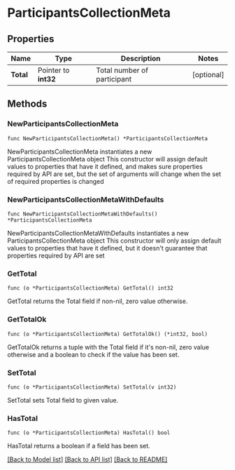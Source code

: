 # ParticipantsCollectionMeta

## Properties

Name | Type | Description | Notes
------------ | ------------- | ------------- | -------------
**Total** | Pointer to **int32** | Total number of participant | [optional] 

## Methods

### NewParticipantsCollectionMeta

`func NewParticipantsCollectionMeta() *ParticipantsCollectionMeta`

NewParticipantsCollectionMeta instantiates a new ParticipantsCollectionMeta object
This constructor will assign default values to properties that have it defined,
and makes sure properties required by API are set, but the set of arguments
will change when the set of required properties is changed

### NewParticipantsCollectionMetaWithDefaults

`func NewParticipantsCollectionMetaWithDefaults() *ParticipantsCollectionMeta`

NewParticipantsCollectionMetaWithDefaults instantiates a new ParticipantsCollectionMeta object
This constructor will only assign default values to properties that have it defined,
but it doesn't guarantee that properties required by API are set

### GetTotal

`func (o *ParticipantsCollectionMeta) GetTotal() int32`

GetTotal returns the Total field if non-nil, zero value otherwise.

### GetTotalOk

`func (o *ParticipantsCollectionMeta) GetTotalOk() (*int32, bool)`

GetTotalOk returns a tuple with the Total field if it's non-nil, zero value otherwise
and a boolean to check if the value has been set.

### SetTotal

`func (o *ParticipantsCollectionMeta) SetTotal(v int32)`

SetTotal sets Total field to given value.

### HasTotal

`func (o *ParticipantsCollectionMeta) HasTotal() bool`

HasTotal returns a boolean if a field has been set.


[[Back to Model list]](../README.md#documentation-for-models) [[Back to API list]](../README.md#documentation-for-api-endpoints) [[Back to README]](../README.md)


